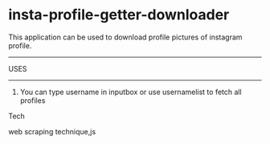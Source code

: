 # insta-profile-getter-downloader

This application can be used to download profile pictures of instagram profile.
________

USES
________
1. You can type username in inputbox or use usernamelist to fetch all profiles

Tech

web scraping technique,js
